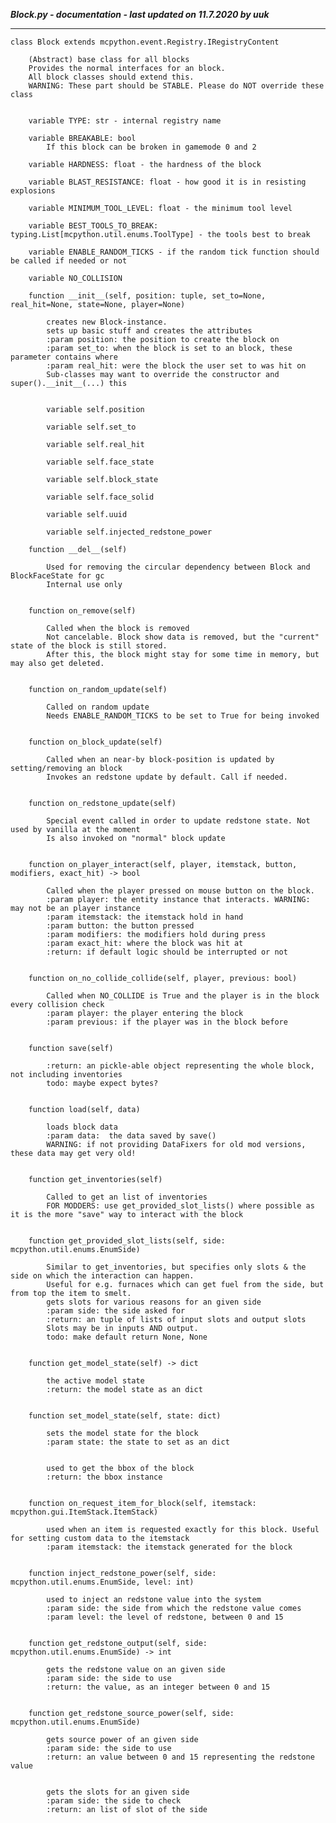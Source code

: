 ***Block.py - documentation - last updated on 11.7.2020 by uuk***
___

    class Block extends mcpython.event.Registry.IRegistryContent
        
        (Abstract) base class for all blocks
        Provides the normal interfaces for an block.
        All block classes should extend this.
        WARNING: These part should be STABLE. Please do NOT override these class


        variable TYPE: str - internal registry name

        variable BREAKABLE: bool
            If this block can be broken in gamemode 0 and 2

        variable HARDNESS: float - the hardness of the block

        variable BLAST_RESISTANCE: float - how good it is in resisting explosions

        variable MINIMUM_TOOL_LEVEL: float - the minimum tool level

        variable BEST_TOOLS_TO_BREAK: typing.List[mcpython.util.enums.ToolType] - the tools best to break

        variable ENABLE_RANDOM_TICKS - if the random tick function should be called if needed or not

        variable NO_COLLISION

        function __init__(self, position: tuple, set_to=None, real_hit=None, state=None, player=None)
            
            creates new Block-instance.
            sets up basic stuff and creates the attributes
            :param position: the position to create the block on
            :param set_to: when the block is set to an block, these parameter contains where
            :param real_hit: were the block the user set to was hit on
            Sub-classes may want to override the constructor and super().__init__(...) this


            variable self.position

            variable self.set_to

            variable self.real_hit

            variable self.face_state

            variable self.block_state

            variable self.face_solid

            variable self.uuid

            variable self.injected_redstone_power

        function __del__(self)
            
            Used for removing the circular dependency between Block and BlockFaceState for gc
            Internal use only


        function on_remove(self)
            
            Called when the block is removed
            Not cancelable. Block show data is removed, but the "current" state of the block is still stored.
            After this, the block might stay for some time in memory, but may also get deleted.


        function on_random_update(self)
            
            Called on random update
            Needs ENABLE_RANDOM_TICKS to be set to True for being invoked


        function on_block_update(self)
            
            Called when an near-by block-position is updated by setting/removing an block
            Invokes an redstone update by default. Call if needed.


        function on_redstone_update(self)
            
            Special event called in order to update redstone state. Not used by vanilla at the moment
            Is also invoked on "normal" block update


        function on_player_interact(self, player, itemstack, button, modifiers, exact_hit) -> bool
            
            Called when the player pressed on mouse button on the block.
            :param player: the entity instance that interacts. WARNING: may not be an player instance
            :param itemstack: the itemstack hold in hand
            :param button: the button pressed
            :param modifiers: the modifiers hold during press
            :param exact_hit: where the block was hit at
            :return: if default logic should be interrupted or not


        function on_no_collide_collide(self, player, previous: bool)
            
            Called when NO_COLLIDE is True and the player is in the block every collision check
            :param player: the player entering the block
            :param previous: if the player was in the block before


        function save(self)
            
            :return: an pickle-able object representing the whole block, not including inventories
            todo: maybe expect bytes?


        function load(self, data)
            
            loads block data
            :param data:  the data saved by save()
            WARNING: if not providing DataFixers for old mod versions, these data may get very old!


        function get_inventories(self)
            
            Called to get an list of inventories
            FOR MODDERS: use get_provided_slot_lists() where possible as it is the more "save" way to interact with the block


        function get_provided_slot_lists(self, side: mcpython.util.enums.EnumSide)
            
            Similar to get_inventories, but specifies only slots & the side on which the interaction can happen.
            Useful for e.g. furnaces which can get fuel from the side, but from top the item to smelt.
            gets slots for various reasons for an given side
            :param side: the side asked for
            :return: an tuple of lists of input slots and output slots
            Slots may be in inputs AND output.
            todo: make default return None, None


        function get_model_state(self) -> dict
            
            the active model state
            :return: the model state as an dict


        function set_model_state(self, state: dict)
            
            sets the model state for the block
            :param state: the state to set as an dict

            
            used to get the bbox of the block
            :return: the bbox instance


        function on_request_item_for_block(self, itemstack: mcpython.gui.ItemStack.ItemStack)
            
            used when an item is requested exactly for this block. Useful for setting custom data to the itemstack
            :param itemstack: the itemstack generated for the block


        function inject_redstone_power(self, side: mcpython.util.enums.EnumSide, level: int)
            
            used to inject an redstone value into the system
            :param side: the side from which the redstone value comes
            :param level: the level of redstone, between 0 and 15


        function get_redstone_output(self, side: mcpython.util.enums.EnumSide) -> int
            
            gets the redstone value on an given side
            :param side: the side to use
            :return: the value, as an integer between 0 and 15


        function get_redstone_source_power(self, side: mcpython.util.enums.EnumSide)
            
            gets source power of an given side
            :param side: the side to use
            :return: an value between 0 and 15 representing the redstone value

            
            gets the slots for an given side
            :param side: the side to check
            :return: an list of slot of the side
